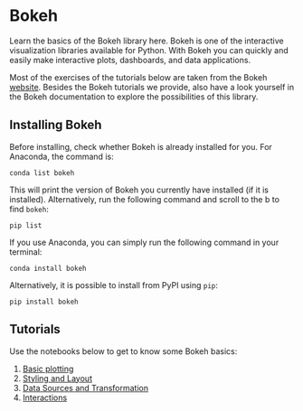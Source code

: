 # Bokeh

Learn the basics of the Bokeh library here. Bokeh is one of the interactive visualization libraries available for Python. With Bokeh you can quickly and easily make interactive plots, dashboards, and data applications.

Most of the exercises of the tutorials below are taken from the Bokeh [website](https://docs.bokeh.org/en/latest/index.html). Besides the Bokeh tutorials we provide, also have a look yourself in the Bokeh documentation to explore the possibilities of this library.

## Installing Bokeh

Before installing, check whether Bokeh is already installed for you. For Anaconda, the command is:

```
conda list bokeh
```

This will print the version of Bokeh you currently have installed (if it is installed). Alternatively, run the following command and scroll to the b to find `bokeh`:

```
pip list
```

If you use Anaconda, you can simply run the following command in your terminal:

```
conda install bokeh
```

Alternatively, it is possible to install from PyPI using `pip`:

```
pip install bokeh
```

## Tutorials

Use the notebooks below to get to know some Bokeh basics:

1. [Basic plotting](notebooks/1.bokeh_basic_plotting.ipynb)
2. [Styling and Layout](notebooks/2.bokeh_styling.ipynb)
3. [Data Sources and Transformation](notebooks/3.bokeh_data_sources.ipynb)
4. [Interactions](notebooks/4.bokeh_interactions.ipynb)

<!-- Later on: add something about spatial data and/or animations as well -->
